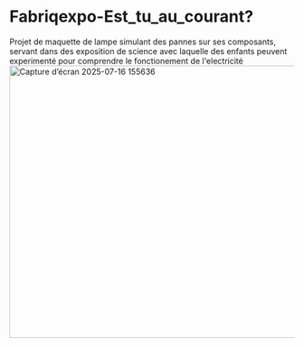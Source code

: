 # Fabriqexpo-Est_tu_au_courant?
Projet de maquette de lampe simulant des pannes sur ses composants, servant dans des exposition de science avec laquelle des enfants peuvent experimenté pour comprendre le fonctionement de l'electricité 
 <img width="642" height="482" alt="Capture d’écran 2025-07-16 155636" src="https://github.com/user-attachments/assets/6be16024-ff7a-45bf-8095-a7573b9721bb" />
